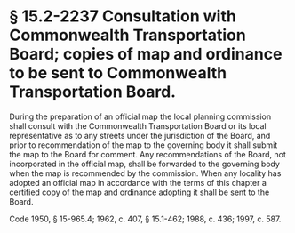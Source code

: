 # § 15.2-2237 Consultation with Commonwealth Transportation Board; copies of map and ordinance to be sent to Commonwealth Transportation Board.

<p>During the preparation of an official map the local planning commission shall consult with the Commonwealth Transportation Board or its local representative as to any streets under the jurisdiction of the Board, and prior to recommendation of the map to the governing body it shall submit the map to the Board for comment. Any recommendations of the Board, not incorporated in the official map, shall be forwarded to the governing body when the map is recommended by the commission. When any locality has adopted an official map in accordance with the terms of this chapter a certified copy of the map and ordinance adopting it shall be sent to the Board.</p><p>Code 1950, § 15-965.4; 1962, c. 407, § 15.1-462; 1988, c. 436; 1997, c. 587.</p>